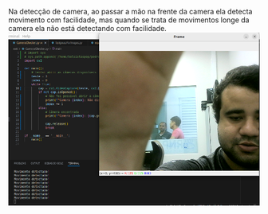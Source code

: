 Na detecção de camera, ao passar a mão na frente da camera ela detecta movimento com facilidade, mas quando se trata de movimentos longe da camera ela não está detectando com facilidade. 
![deteccao de imagem](ex6/deteccao_movimento.png)

